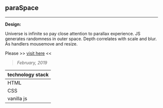 ## paraSpace
----

**Design:**

Universe is infinite so pay close attention to parallax experience. JS generates randomness in outer space. Depth correlates with scale and blur. As handlers mousemove and resize.

Please >> [visit here](https://piotrend.github.io/paraSpace/) <<

> *February, 2019*


| technology stack  |
| --- 		       |
| HTML |
| CSS |
| vanilla js |
